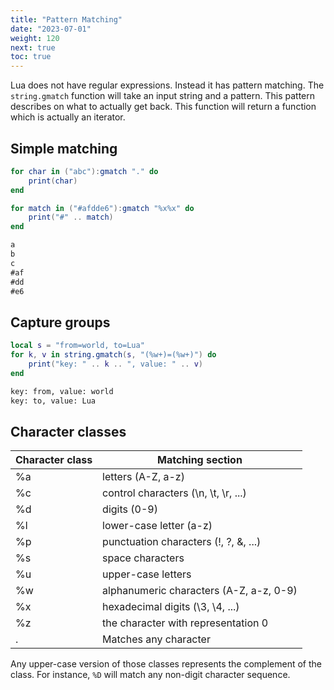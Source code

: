 ```yaml
---
title: "Pattern Matching"
date: "2023-07-01"
weight: 120
next: true
toc: true
---
```


Lua does not have regular expressions. Instead it has pattern matching.
The `string.gmatch` function will take an input string and a pattern.
This pattern describes on what to actually get back.
This function will return a function which is actually an iterator.

## Simple matching

```lua
for char in ("abc"):gmatch "." do
    print(char)
end

for match in ("#afdde6"):gmatch "%x%x" do
    print("#" .. match)
end
```

```txt {.fs90 .output}
a
b
c
#af
#dd
#e6
```

## Capture groups

```lua
local s = "from=world, to=Lua"
for k, v in string.gmatch(s, "(%w+)=(%w+)") do
    print("key: " .. k .. ", value: " .. v)
end
```

```txt {.fs90 .output}
key: from, value: world
key: to, value: Lua
```

## Character classes

| Character class | Matching section                        |
| --------------- | --------------------------------------- |
| %a              | letters (A-Z, a-z)                      |
| %c              | control characters (\n, \t, \r, ...)    |
| %d              | digits (0-9)                            |
| %l              | lower-case letter (a-z)                 |
| %p              | punctuation characters (!, ?, &, ...)   |
| %s              | space characters                        |
| %u              | upper-case letters                      |
| %w              | alphanumeric characters (A-Z, a-z, 0-9) |
| %x              | hexadecimal digits (\3, \4, ...)        |
| %z              | the character with representation 0     |
| .               | Matches any character                   |

Any upper-case version of those classes represents the complement of the class.
For instance, `%D` will match any non-digit character sequence.
